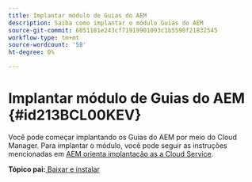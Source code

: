 ```yaml
---
title: Implantar módulo de Guias do AEM
description: Saiba como implantar o módulo Guias do AEM
source-git-commit: 6051181e243cf71919901093c1b5590f21832545
workflow-type: tm+mt
source-wordcount: '58'
ht-degree: 0%

---
```



# Implantar módulo de Guias do AEM {#id213BCL00KEV}

Você pode começar implantando os Guias do AEM por meio do Cloud Manager. Para implantar o módulo, você pode seguir as instruções mencionadas em [AEM orienta implantação as a Cloud Service](https://experienceleague.adobe.com/docs/experience-manager-xml-documentation-learn/tutorials/release-info/release-notes/cloud-release-notes/deploy-xml-on-aemaacs.html).

**Tópico pai:**[ Baixar e instalar](download-install.md)

